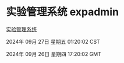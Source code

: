 # 实验管理系统 expadmin
[实验管理系统](http://219.139.198.207:56808/expadmin-782313d2-e1b1-4ea7-932e-3a55e6a1a4d0/)

2024年 09月 27日 星期五 01:20:02 CST

2024年 09月 26日 星期四 17:20:02 GMT
